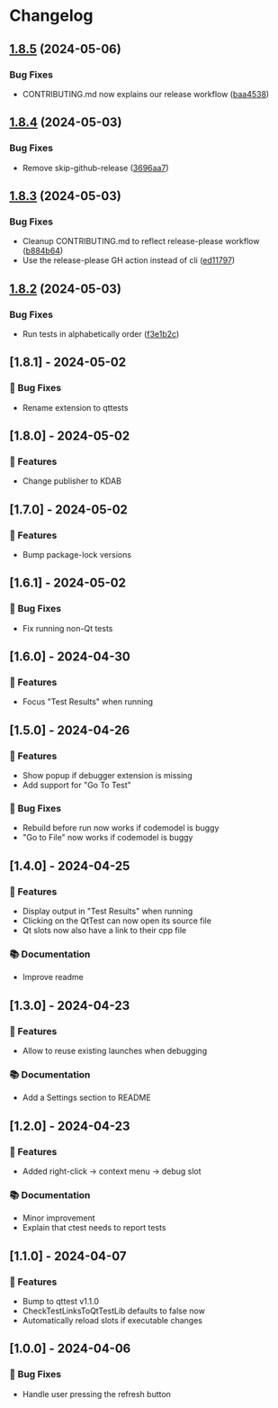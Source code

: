 # Changelog



## [1.8.5](https://github.com/KDAB/vscode-qttest/compare/v1.8.4...v1.8.5) (2024-05-06)


### Bug Fixes

* CONTRIBUTING.md now explains our release workflow ([baa4538](https://github.com/KDAB/vscode-qttest/commit/baa45381ba55ae4fb7d84428333a491650894113))

## [1.8.4](https://github.com/KDAB/vscode-qttest/compare/v1.8.3...v1.8.4) (2024-05-03)


### Bug Fixes

* Remove skip-github-release ([3696aa7](https://github.com/KDAB/vscode-qttest/commit/3696aa7db50b07f6e68f693bc6e2000cbc8536d5))

## [1.8.3](https://github.com/KDAB/vscode-qttest/compare/v1.8.2...v1.8.3) (2024-05-03)


### Bug Fixes

* Cleanup CONTRIBUTING.md to reflect release-please workflow ([b884b64](https://github.com/KDAB/vscode-qttest/commit/b884b64bcaa486d9f027f13d64e04093836fb6d1))
* Use the release-please GH action instead of cli ([ed11797](https://github.com/KDAB/vscode-qttest/commit/ed117974a8042b1593ffcf70914abca020bb6fcf))

## [1.8.2](https://github.com/KDAB/vscode-qttest/compare/v1.8.1...v1.8.2) (2024-05-03)


### Bug Fixes

* Run tests in alphabetically order ([f3e1b2c](https://github.com/KDAB/vscode-qttest/commit/f3e1b2c68e503367e2f4e129898cfec672da5f86))

## [1.8.1] - 2024-05-02

### 🐛 Bug Fixes

- Rename extension to qttests

## [1.8.0] - 2024-05-02

### 🚀 Features

- Change publisher to KDAB

## [1.7.0] - 2024-05-02

### 🚀 Features

- Bump package-lock versions

## [1.6.1] - 2024-05-02

### 🐛 Bug Fixes

- Fix running non-Qt tests

## [1.6.0] - 2024-04-30

### 🚀 Features

- Focus "Test Results" when running

## [1.5.0] - 2024-04-26

### 🚀 Features

- Show popup if debugger extension is missing
- Add support for "Go To Test"

### 🐛 Bug Fixes

- Rebuild before run now works if codemodel is buggy
- "Go to File" now works if codemodel is buggy

## [1.4.0] - 2024-04-25

### 🚀 Features

- Display output in "Test Results" when running
- Clicking on the QtTest can now open its source file
- Qt slots now also have a link to their cpp file

### 📚 Documentation

- Improve readme

## [1.3.0] - 2024-04-23

### 🚀 Features

- Allow to reuse existing launches when debugging

### 📚 Documentation

- Add a Settings section to README

## [1.2.0] - 2024-04-23

### 🚀 Features

- Added right-click -> context menu -> debug slot

### 📚 Documentation

- Minor improvement
- Explain that ctest needs to report tests

## [1.1.0] - 2024-04-07

### 🚀 Features

- Bump to qttest v1.1.0
- CheckTestLinksToQtTestLib defaults to false now
- Automatically reload slots if executable changes

## [1.0.0] - 2024-04-06

### 🐛 Bug Fixes

- Handle user pressing the refresh button

